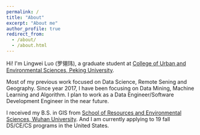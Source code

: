 ```yaml
---
permalink: /
title: "About"
excerpt: "About me"
author_profile: true
redirect_from: 
  - /about/
  - /about.html
---
```


Hi! I'm Lingwei Luo (罗翎玮), a graduate student at [College of Urban and Environmental Sciences, Peking University](http://www.ues.pku.edu.cn/english/).

Most of my previous work focused on Data Science, Remote Sening and Geography. Since year 2017, I have been focusing on Data Mining, Machine Learning and Algorithm. I plan to work as a Data Engineer/Software Development Engineer in the near future.

I received my B.S. in GIS from [School of Resources and Environmental Sciences, Wuhan University](http://sres.whu.edu.cn/English/Home.htm). And I am currently applying to 19 fall DS/CE/CS programs in the United States.